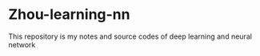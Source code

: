 # Zhou-learning-nn
This repository is my notes and source codes of deep learning and neural network
